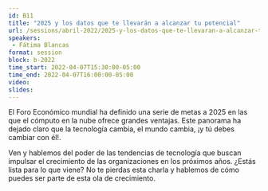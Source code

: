 ```yaml
---
id: B11
title: "2025 y los datos que te llevarán a alcanzar tu potencial"
url: /sessions/abril-2022/2025-y-los-datos-que-te-llevaran-a-alcanzar-tu-potencial
speakers:
 - Fátima Blancas
format: session
block: b-2022
time_start: 2022-04-07T15:30:00-05:00
time_end: 2022-04-07T16:00:00-05:00
video:
slides:
---
```


El Foro Económico mundial ha definido una serie de metas a 2025 en las que el cómputo en la nube ofrece grandes ventajas. Este panorama ha dejado claro que la tecnología cambia, el mundo cambia, ¡y tú debes cambiar con él!.

Ven y hablemos del poder de las tendencias de tecnología que buscan impulsar el crecimiento de las organizaciones en los próximos años. ¿Estás lista para lo que viene? No te pierdas esta charla y hablemos de cómo puedes ser parte de esta ola de crecimiento.
